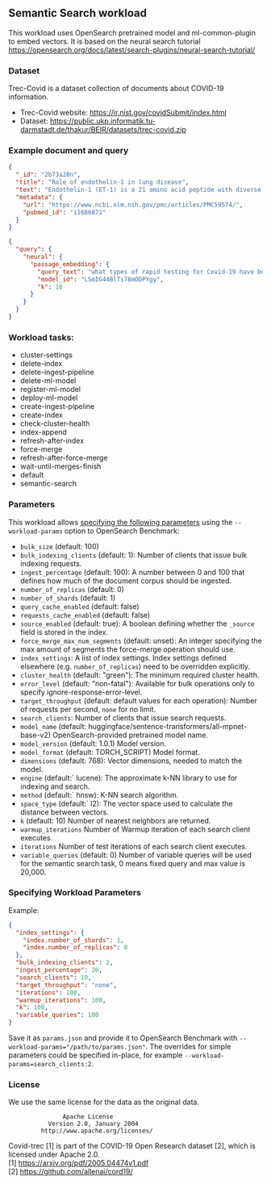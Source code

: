 ## Semantic Search workload

This workload uses OpenSearch pretrained model and ml-common-plugin to embed vectors. It is based on the neural search tutorial https://opensearch.org/docs/latest/search-plugins/neural-search-tutorial/ 

### Dataset

Trec-Covid is a dataset collection of documents about COVID-19 information.
- Trec-Covid website: https://ir.nist.gov/covidSubmit/index.html
- Dataset: https://public.ukp.informatik.tu-darmstadt.de/thakur/BEIR/datasets/trec-covid.zip

### Example document and query
```json
{
  "_id": "2b73a28n",
  "title": "Role of endothelin-1 in lung disease",
  "text": "Endothelin-1 (ET-1) is a 21 amino acid peptide with diverse biological activity that has been implicated in numerous diseases.....",
  "metadata": {
    "url": "https://www.ncbi.nlm.nih.gov/pmc/articles/PMC59574/",
    "pubmed_id": "11686871"
  }
}
```
```json
{
  "query": {
    "neural": {
      "passage_embedding": {
        "query_text": "what types of rapid testing for Covid-19 have been developed?",
        "model_id": "LSmIG44BlTi78mODPYgy",
        "k": 10
      }
    }
  }
}
```

### Workload tasks:

- cluster-settings
- delete-index
- delete-ingest-pipeline
- delete-ml-model
- register-ml-model
- deploy-ml-model
- create-ingest-pipeline
- create-index
- check-cluster-health
- index-append
- refresh-after-index
- force-merge
- refresh-after-force-merge
- wait-until-merges-finish
- default
- semantic-search

### Parameters

This workload allows [specifying the following parameters](#specifying-workload-parameters) using the `--workload-params` option to OpenSearch Benchmark:

* `bulk_size` (default: 100)
* `bulk_indexing_clients` (default: 1): Number of clients that issue bulk indexing requests.
* `ingest_percentage` (default: 100): A number between 0 and 100 that defines how much of the document corpus should be ingested.
* `number_of_replicas` (default: 0)
* `number_of_shards` (default: 1)
* `query_cache_enabled` (default: false)
* `requests_cache_enabled` (default: false)
* `source_enabled` (default: true): A boolean defining whether the `_source` field is stored in the index.
* `force_merge_max_num_segments` (default: unset): An integer specifying the max amount of segments the force-merge operation should use.
* `index_settings`: A list of index settings. Index settings defined elsewhere (e.g. `number_of_replicas`) need to be overridden explicitly.
* `cluster_health` (default: "green"): The minimum required cluster health.
* `error_level` (default: "non-fatal"): Available for bulk operations only to specify ignore-response-error-level.
* `target_throughput` (default: default values for each operation): Number of requests per second, `none` for no limit.
* `search_clients`: Number of clients that issue search requests.
* `model_name` (default: huggingface/sentence-transformers/all-mpnet-base-v2) OpenSearch-provided pretrained model name.
* `model_version` (default: 1.0.1) Model version.
* `model_format` (default: TORCH_SCRIPT) Model format.
* `dimensions` (default: 768): Vector dimensions, needed to match the model.
* `engine` (default:` lucene): The approximate k-NN library to use for indexing and search.
* `method` (default:` hnsw): K-NN search algorithm.
* `space_type` (default:` l2): The vector space used to calculate the distance between vectors.
* `k` (default: 10) Number of nearest neighbors are returned.
* `warmup_iterations` Number of Warmup iteration of each search client executes.
* `iterations`  Number of test iterations of each search client executes.
* `variable_queries` (default: 0) Number of variable queries will be used for the semantic search task, 0 means fixed query and max value is 20,000.

### Specifying Workload Parameters

Example:
```json
{
  "index_settings": {
    "index.number_of_shards": 1,
    "index.number_of_replicas": 0
  },
  "bulk_indexing_clients": 2,
  "ingest_percentage": 20,
  "search_clients": 10,
  "target_throughput": "none",
  "iterations": 100,
  "warmup_iterations": 100,
  "k": 100,
  "variable_queries": 100
}
 ```

Save it as `params.json` and provide it to OpenSearch Benchmark with `--workload-params="/path/to/params.json"`. The overrides for simple parameters could be specified in-place, for example `--workload-params=search_clients:2`.

### License

We use the same license for the data as the original data.
```
               Apache License
           Version 2.0, January 2004
         http://www.apache.org/licenses/
```
Covid-trec [1] is part of the COVID-19 Open Research dataset [2], which is licensed under Apache 2.0.  
[1] https://arxiv.org/pdf/2005.04474v1.pdf  
[2] https://github.com/allenai/cord19/ 
